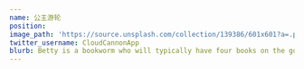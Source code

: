 ```yaml
---
name: 公主游轮
position:
image_path: 'https://source.unsplash.com/collection/139386/601x601?a=.png'
twitter_username: CloudCannonApp
blurb: Betty is a bookworm who will typically have four books on the go.
---
```

